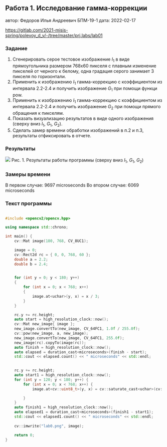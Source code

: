 ## Работа 1. Исследование гамма-коррекции
автор: Федоров Илья Андреевич БПМ-19-1
дата: 2022-02-17

<https://gitlab.com/2021-misis-spring/polevoy_d_v/-/tree/master/prj.labs/lab01>

### Задание
1. Сгенерировать серое тестовое изображение $I_1$ в виде прямоугольника размером 768х60 пикселя с плавным изменение пикселей от черного к белому, одна градация серого занимает 3 пикселя по горизонтали.
2. Применить  к изображению $I_1$ гамма-коррекцию с коэффициентом из интервала 2.2-2.4 и получить изображение $G_1$ при помощи функци pow.
3. Применить  к изображению $I_1$ гамма-коррекцию с коэффициентом из интервала 2.2-2.4 и получить изображение $G_2$ при помощи прямого обращения к пикселям.
4. Показать визуализацию результатов в виде одного изображения (сверху вниз $I_1$, $G_1$, $G_2$).
5. Сделать замер времени обработки изображений в п.2 и п.3, результаты отфиксировать в отчете.

### Результаты

![](C:\fedorov_i_a\bin.dbg\lab0.png)
Рис. 1. Результаты работы программы (сверху вниз $I_1$, $G_1$, $G_2$)
### Замеры времени
В первом случае: 9697 microseconds
Во втором случае: 6069 microseconds
### Текст программы

```cpp

#include <opencv2/opencv.hpp>

using namespace std::chrono;

int main() {
	cv::Mat image(180, 768, CV_8UC1);

	image = 0;
	cv::Rect2d rc = { 0, 0, 768, 60 };
	double a = 2.2;
	double b = 2.4;
	

	for (int y = 0; y < 180; y++)
	{
		for (int x = 0; x < 768; x++)
		{
			image.at<uchar>(y, x) = x / 3;
		}
	}

	rc.y += rc.height;
	auto start = high_resolution_clock::now();
	cv::Mat new_image{ image };
	new_image.convertTo(new_image, CV_64FC1, 1.0f / 255.0f);
	cv::pow(new_image, a, new_image);
	new_image.convertTo(new_image, CV_64FC1, 255.0f);
	new_image(rc).copyTo(image(rc));
	auto finish = high_resolution_clock::now();
	auto elapsed = duration_cast<microseconds>(finish - start);
	std::cout << elapsed.count() << " microseconds" << std::endl;

	
	rc.y += rc.height;
	auto start1 = high_resolution_clock::now();
	for (int y = 120; y < 180; y++) {
		for (int x = 0; x < 768; x++) {
			image.at<cv::uint8_t>(y, x) = cv::saturate_cast<uchar>(cv::pow(image.at<cv::uint8_t>(y, x) / 255.0f, b) * 255.0f);

		}
	}
	auto finish1 = high_resolution_clock::now();
	auto elapsed1 = duration_cast<microseconds>(finish1 - start1);
	std::cout << elapsed1.count() << " microseconds" << std::endl;
	
	cv::imwrite("lab0.png", image);

	return 0;
}
